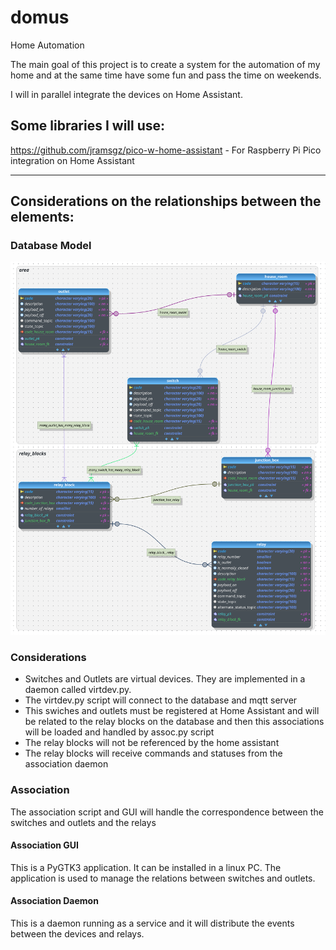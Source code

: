 # domus
Home Automation 

The main goal of this project is to create a system for the automation of my home and at the same time have some fun and pass the time on weekends.

I will in parallel integrate the devices on Home Assistant.

## Some libraries I will use: </h2>

https://github.com/jramsgz/pico-w-home-assistant - For Raspberry Pi Pico integration on Home Assistant

---

## Considerations on the relationships between the elements:

### Database Model

![Database Model](https://github.com/marcotcal/domus/blob/main/database_model.png?raw=true)

### Considerations

* Switches and Outlets are virtual devices. They are implemented in a daemon called virtdev.py.
* The virtdev.py script will connect to the database and mqtt server
* This swiches and outlets must be registered at Home Assistant and will be related to the relay blocks on the database and then this associations will be loaded and handled by assoc.py script
* The relay blocks will not be referenced by the home assistant
* The relay blocks will receive commands and statuses from the association daemon

 ### Association 

The association script and GUI will handle the correspondence between the switches and outlets and the relays

 #### Association GUI

 This is a PyGTK3 application. It can be installed in a linux PC.
 The application is used to manage the relations between switches and outlets. 

 #### Association Daemon

 This is a daemon running as a service and it will distribute the events between the devices and relays.
 

